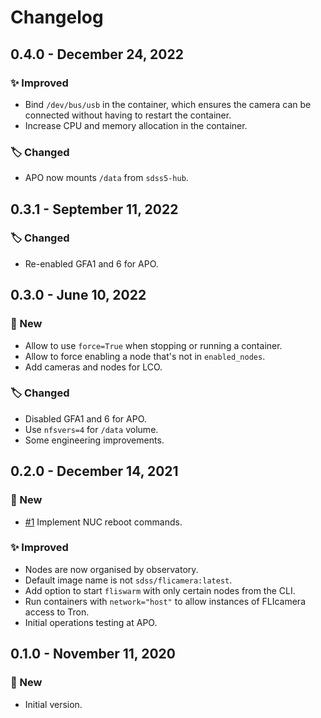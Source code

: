 # Changelog

## 0.4.0 - December 24, 2022

### ✨ Improved

* Bind `/dev/bus/usb` in the container, which ensures the camera can be connected without having to restart the container.
* Increase CPU and memory allocation in the container.

### 🏷️ Changed

* APO now mounts `/data` from `sdss5-hub`.


## 0.3.1 - September 11, 2022

### 🏷️ Changed

* Re-enabled GFA1 and 6 for APO.


## 0.3.0 - June 10, 2022

### 🚀 New

* Allow to use `force=True` when stopping or running a container.
* Allow to force enabling a node that's not in `enabled_nodes`.
* Add cameras and nodes for LCO.

### 🏷️ Changed

* Disabled GFA1 and 6 for APO.
* Use `nfsvers=4` for `/data` volume.
* Some engineering improvements.


## 0.2.0 - December 14, 2021

### 🚀 New

* [#1](https://github.com/sdss/fliswarm/issues/1) Implement NUC reboot commands.

### ✨ Improved

* Nodes are now organised by observatory.
* Default image name is not `sdss/flicamera:latest`.
* Add option to start `fliswarm` with only certain nodes from the CLI.
* Run containers with `network="host"` to allow instances of FLIcamera access to Tron.
* Initial operations testing at APO.


## 0.1.0 - November 11, 2020

### 🚀 New

* Initial version.
